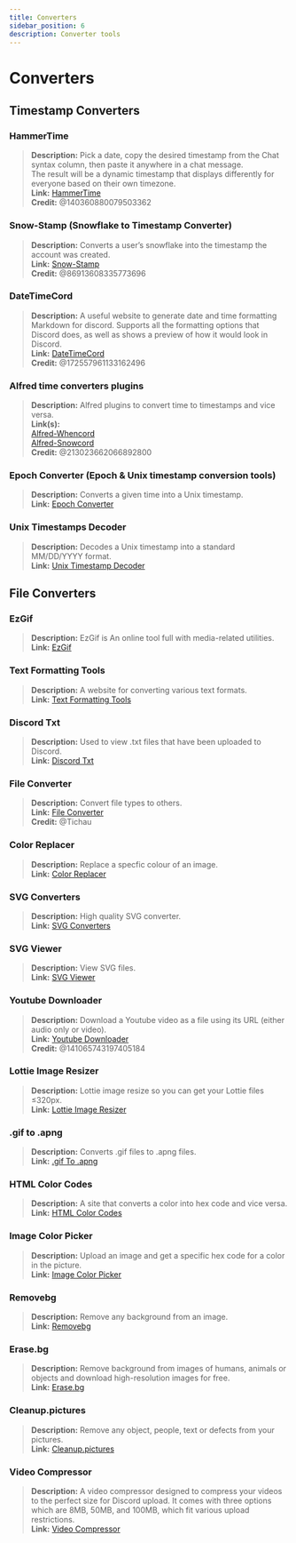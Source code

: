 ```yaml
---
title: Converters
sidebar_position: 6
description: Converter tools
---
```


# Converters
## Timestamp Converters 
### HammerTime
> __Description:__ Pick a date, copy the desired timestamp from the Chat syntax column, then paste it anywhere in a chat message.   <br/>
The result will be a dynamic timestamp that displays differently for everyone based on their own timezone.   <br/>
__Link:__ [HammerTime](https://hammertime.djdavid98.art/)   <br/>
__Credit:__ @140360880079503362

### Snow-Stamp (Snowflake to Timestamp Converter) 
> __Description:__ Converts a user’s snowflake into the timestamp the account was created.   <br/>
__Link:__ [Snow-Stamp](https://snowsta.mp/)   <br/>
__Credit:__ @86913608335773696

### DateTimeCord 
> __Description:__ A useful website to generate date and time formatting Markdown for discord. Supports all the formatting options that Discord does, as well as shows a preview of how it would look in Discord.   <br/>
__Link:__ [DateTimeCord](https://datetimecord.rauf.wtf/)  <br/>
__Credit:__ @172557961133162496

### Alfred time converters plugins
> __Description:__ Alfred plugins to convert time to timestamps and vice versa.   <br/>
__Link(s):__   <br/>
[Alfred-Whencord](https://github.com/HilbertGilbertson/alfred-whencord)   <br/>
[Alfred-Snowcord](https://github.com/HilbertGilbertson/alfred-snowcord)   <br/>
__Credit:__ @213023662066892800

### Epoch Converter (Epoch & Unix timestamp conversion tools)
> __Description:__ Converts a given time into a Unix timestamp.   <br/>
__Link:__ [Epoch Converter](https://www.epochconverter.com/) 

### Unix Timestamps Decoder
> __Description:__ Decodes a Unix timestamp into a standard MM/DD/YYYY format.   <br/>
__Link:__ [Unix Timestamp Decoder](https://www.unixtimestamp.com/)

## File Converters 

### EzGif
> __Description:__ EzGif is An online tool full with media-related utilities.  <br/>
__Link:__ [EzGif](https://ezgif.com)

### Text Formatting Tools
> __Description:__ A website for converting various text formats.   <br/>
__Link:__ [Text Formatting Tools](http://www.unit-conversion.info/texttools/)

### Discord Txt
> __Description:__ Used to view .txt files that have been uploaded to Discord.   <br/>
__Link:__ [Discord Txt](https://txt.discord.website/)

### File Converter
> __Description:__ Convert file types to others.   <br/>
__Link:__ [File Converter](https://github.com/Tichau/FileConverter)   <br/>
__Credit:__ @Tichau

### Color Replacer
> __Description:__ Replace a specfic colour of an image.  <br/>
__Link:__ [Color Replacer](https://www2.lunapic.com/editor/?action=replace-color)

### SVG Converters
> __Description:__ High quality SVG converter.  <br/>
__Link:__ [SVG Converters](https://picsvg.com/)

### SVG Viewer
> __Description:__ View SVG files.   <br/>
__Link:__ [SVG Viewer](https://www.svgviewer.dev/)

### Youtube Downloader
> __Description:__ Download a Youtube video as a file using its URL (either audio only or video). <br/>
__Link:__ [Youtube Downloader](http://youtube.tpcstld.me/) <br/>
__Credit:__ @141065743197405184

### Lottie Image Resizer
> __Description:__ Lottie image resize so you can get your Lottie files ≤320px.   <br/>
__Link:__ [Lottie Image Resizer](https://lottieresizer.tech/)

### .gif to .apng
> __Description:__ Converts .gif files to .apng files.   <br/>
__Link:__ [.gif To .apng](https://www.freeconvert.com/convert/gif-to-apng)

### HTML Color Codes
> __Description:__ A site that converts a color into hex code and vice versa.   <br/>
__Link:__ [HTML Color Codes](https://htmlcolorcodes.com/)

### Image Color Picker
> __Description:__ Upload an image and get a specific hex code for a color in the picture.   <br/>
__Link:__ [Image Color Picker](https://imagecolorpicker.com/)

### Removebg
 > __Description:__ Remove any background from an image.   <br/>
 __Link:__ [Removebg](https://www.remove.bg/upload)

### Erase.bg
> __Description:__ Remove background from images of humans, animals or objects and download high-resolution images for free.   <br/>
__Link:__ [Erase.bg](https://www.erase.bg/)

### Cleanup.pictures
> __Description:__ Remove any object, people, text or defects from your pictures.   <br/>
__Link:__ [Cleanup.pictures](https://cleanup.pictures/)

### Video Compressor
> __Description:__ A video compressor designed to compress your videos to the perfect size for Discord upload. It comes with three options which are 8MB, 50MB, and 100MB, which fit various upload restrictions.   <br/>
__Link:__ [Video Compressor](https://8mb.video/)
